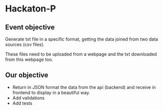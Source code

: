 # Hackaton-P

## Event objective
Generate txt file in a specific format, getting the data joined from two data sources (csv files).

These files need to be uploaded from a webpage and the txt downloaded from this webpage too.

## Our objective
- Return in JSON format the data from the api (backend) and receive in frontend to display in a beautiful way.
- Add validations
- Add tests
